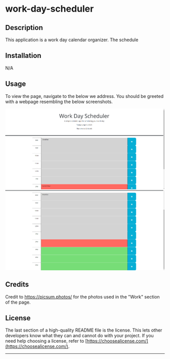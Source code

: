 # work-day-scheduler

## Description

This application is a work day calendar organizer. The schedule 

## Installation

N/A

## Usage

To view the page, navigate to the below we address. You should be greeted with a webpage resembling the below screenshots.



![alt text](assets/work-day-scheduler-1.PNG)
![alt text](assets/work-day-scheduler-2.PNG)


## Credits

Credit to https://picsum.photos/ for the photos used in the "Work" section of the page.

## License

The last section of a high-quality README file is the license. This lets other developers know what they can and cannot do with your project. If you need help choosing a license, refer to [https://choosealicense.com/](https://choosealicense.com/).

---

